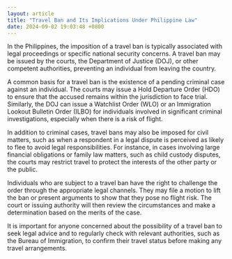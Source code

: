 ```yaml
---
layout: article
title: "Travel Ban and Its Implications Under Philippine Law"
date: 2024-09-02 19:03:48 +0800
---
```


<p>In the Philippines, the imposition of a travel ban is typically associated with legal proceedings or specific national security concerns. A travel ban may be issued by the courts, the Department of Justice (DOJ), or other competent authorities, preventing an individual from leaving the country.</p><p>A common basis for a travel ban is the existence of a pending criminal case against an individual. The courts may issue a Hold Departure Order (HDO) to ensure that the accused remains within the jurisdiction to face trial. Similarly, the DOJ can issue a Watchlist Order (WLO) or an Immigration Lookout Bulletin Order (ILBO) for individuals involved in significant criminal investigations, especially when there is a risk of flight.</p><p>In addition to criminal cases, travel bans may also be imposed for civil matters, such as when a respondent in a legal dispute is perceived as likely to flee to avoid legal responsibilities. For instance, in cases involving large financial obligations or family law matters, such as child custody disputes, the courts may restrict travel to protect the interests of the other party or the public.</p><p>Individuals who are subject to a travel ban have the right to challenge the order through the appropriate legal channels. They may file a motion to lift the ban or present arguments to show that they pose no flight risk. The court or issuing authority will then review the circumstances and make a determination based on the merits of the case.</p><p>It is important for anyone concerned about the possibility of a travel ban to seek legal advice and to regularly check with relevant authorities, such as the Bureau of Immigration, to confirm their travel status before making any travel arrangements.</p>